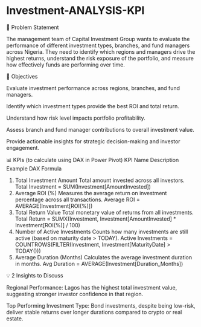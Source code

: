# Investment-ANALYSIS-KPI
🧩 Problem Statement

The management team of Capital Investment Group wants to evaluate the performance of different investment types, branches, and fund managers across Nigeria. They need to identify which regions and managers drive the highest returns, understand the risk exposure of the portfolio, and measure how effectively funds are performing over time.

🎯 Objectives

Evaluate investment performance across regions, branches, and fund managers.

Identify which investment types provide the best ROI and total return.

Understand how risk level impacts portfolio profitability.

Assess branch and fund manager contributions to overall investment value.

Provide actionable insights for strategic decision-making and investor engagement.

📊 KPIs (to calculate using DAX in Power Pivot)
KPI Name	Description	Example DAX Formula
1. Total Investment Amount	Total amount invested across all investors.	Total Investment = SUM(Investment[AmountInvested])
2. Average ROI (%)	Measures the average return on investment percentage across all transactions.	Average ROI = AVERAGE(Investment[ROI(%)])
3. Total Return Value	Total monetary value of returns from all investments.	Total Return = SUMX(Investment, Investment[AmountInvested] * Investment[ROI(%)] / 100)
4. Number of Active Investments	Counts how many investments are still active (based on maturity date > TODAY).	Active Investments = COUNTROWS(FILTER(Investment, Investment[MaturityDate] > TODAY()))
5. Average Duration (Months)	Calculates the average investment duration in months.	Avg Duration = AVERAGE(Investment[Duration_Months])
   
💡 2 Insights to Discuss

Regional Performance:
Lagos has the highest total investment value, suggesting stronger investor confidence in that region.

Top Performing Investment Type:
Bond investments, despite being low-risk, deliver stable returns over longer durations compared to crypto or real estate.
